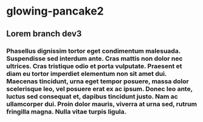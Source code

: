 # glowing-pancake2

## Lorem branch dev3

### Phasellus dignissim tortor eget condimentum malesuada. Suspendisse sed interdum ante. Cras mattis non dolor nec ultrices. Cras tristique odio et porta vulputate. Praesent et diam eu tortor imperdiet elementum non sit amet dui. Maecenas tincidunt, urna eget tempor posuere, massa dolor scelerisque leo, vel posuere erat ex ac ipsum. Donec leo ante, luctus sed consequat et, dapibus tincidunt justo. Nam ac ullamcorper dui. Proin dolor mauris, viverra at urna sed, rutrum fringilla magna. Nulla vitae turpis ligula.